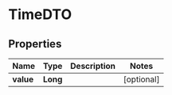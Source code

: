 # TimeDTO

## Properties
Name | Type | Description | Notes
------------ | ------------- | ------------- | -------------
**value** | **Long** |  |  [optional]
